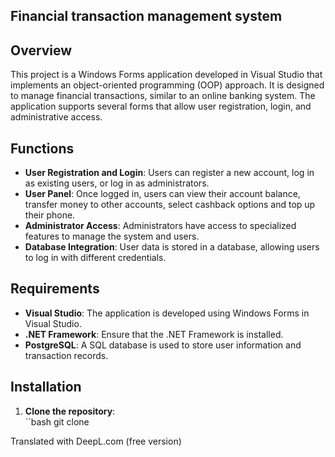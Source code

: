 ## Financial transaction management system

## Overview

This project is a Windows Forms application developed in Visual Studio that implements an object-oriented programming (OOP) approach. It is designed to manage financial transactions, similar to an online banking system. The application supports several forms that allow user registration, login, and administrative access.

## Functions

- **User Registration and Login**: Users can register a new account, log in as existing users, or log in as administrators.
- **User Panel**: Once logged in, users can view their account balance, transfer money to other accounts, select cashback options and top up their phone.
- **Administrator Access**: Administrators have access to specialized features to manage the system and users.
- **Database Integration**: User data is stored in a database, allowing users to log in with different credentials.

## Requirements

- **Visual Studio**: The application is developed using Windows Forms in Visual Studio.
- **.NET Framework**: Ensure that the .NET Framework is installed.
- **PostgreSQL**: A SQL database is used to store user information and transaction records.

## Installation

1. **Clone the repository**:  
   ``bash
   git clone <repository-url>

Translated with DeepL.com (free version)
